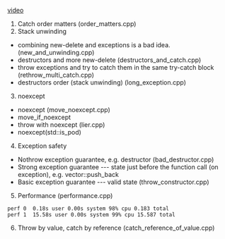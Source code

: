 [video](https://www.youtube.com/watch?v=_Ivd3qzgT7U)

1. Catch order matters (order_matters.cpp)
2. Stack unwinding
  * combining new-delete and exceptions is a bad idea. (new_and_unwinding.cpp)
  * destructors and more new-delete (destructors_and_catch.cpp)
  * throw exceptions and try to catch them in the same try-catch block (rethrow_multi_catch.cpp)
  * destructors order (stack unwinding) (long_exception.cpp)

3. noexcept
  * noexcept (move_noexcept.cpp)
  * move_if_noexcept
  * throw with noexcept (lier.cpp)
  * noexcept(std::is_pod<T>)

4. Exception safety
* Nothrow exception guarantee, e.g. destructor (bad_destructor.cpp)
* Strong exception guarantee --- state just before the function call (on exception), e.g. vector::push_back
* Basic exception guarantee --- valid state (throw_constructor.cpp)
5. Performance (performance.cpp)
```
perf 0  0.18s user 0.00s system 98% cpu 0.183 total
perf 1  15.58s user 0.00s system 99% cpu 15.587 total
```

6. Throw by value, catch by reference (catch_reference_of_value.cpp)
